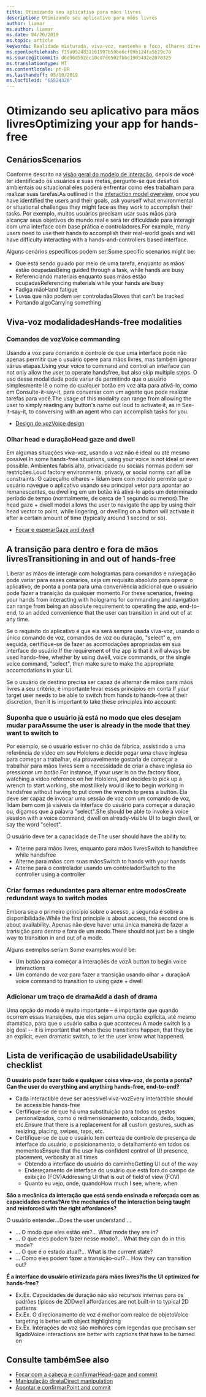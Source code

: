```yaml
---
title: Otimizando seu aplicativo para mãos livres
description: Otimizando seu aplicativo para mãos livres
author: liamar
ms.author: liamar
ms.date: 04/20/2019
ms.topic: article
keywords: Realidade misturada, viva-voz, mantenha o foco, olhares direcionamento, interação, design
ms.openlocfilehash: f39a9524831161997b59be6cf89b124fa5b29c78
ms.sourcegitcommit: d6d96d552ec10cd7e6502fbbc1905432e2878325
ms.translationtype: MT
ms.contentlocale: pt-BR
ms.lasthandoff: 05/10/2019
ms.locfileid: "65524326"
---
```

# <a name="optimizing-your-app-for-hands-free"></a><span data-ttu-id="c9df2-104">Otimizando seu aplicativo para mãos livres</span><span class="sxs-lookup"><span data-stu-id="c9df2-104">Optimizing your app for hands-free</span></span>



## <a name="scenarios"></a><span data-ttu-id="c9df2-105">Cenários</span><span class="sxs-lookup"><span data-stu-id="c9df2-105">Scenarios</span></span>

<span data-ttu-id="c9df2-106">Conforme descrito na [visão geral do modelo de interação](interaction-fundamentals.md), depois de você ter identificado os usuários e suas metas, pergunte-se que desafios ambientais ou situacional eles poderá enfrentar como eles trabalham para realizar suas tarefas.</span><span class="sxs-lookup"><span data-stu-id="c9df2-106">As outlined in the [interaction model overview](interaction-fundamentals.md), once you have identified the users and their goals, ask yourself what environmental or situational challenges they might face as they work to accomplish their tasks.</span></span> <span data-ttu-id="c9df2-107">Por exemplo, muitos usuários precisam usar suas mãos para alcançar seus objetivos do mundo real e será ter dificuldade para interagir com uma interface com base prática e controladores.</span><span class="sxs-lookup"><span data-stu-id="c9df2-107">For example, many users need to use their hands to accomplish their real-world goals and will have difficulty interacting with a hands-and-controllers based interface.</span></span> 

<span data-ttu-id="c9df2-108">Alguns cenários específicos podem ser:</span><span class="sxs-lookup"><span data-stu-id="c9df2-108">Some specific scenarios might be:</span></span> 
* <span data-ttu-id="c9df2-109">Que está sendo guiado por meio de uma tarefa, enquanto as mãos estão ocupadas</span><span class="sxs-lookup"><span data-stu-id="c9df2-109">Being guided through a task, while hands are busy</span></span>
* <span data-ttu-id="c9df2-110">Referenciando materiais enquanto suas mãos estão ocupadas</span><span class="sxs-lookup"><span data-stu-id="c9df2-110">Referencing materials while your hands are busy</span></span>
* <span data-ttu-id="c9df2-111">Fadiga mão</span><span class="sxs-lookup"><span data-stu-id="c9df2-111">Hand fatigue</span></span>
* <span data-ttu-id="c9df2-112">Luvas que não podem ser controladas</span><span class="sxs-lookup"><span data-stu-id="c9df2-112">Gloves that can't be tracked</span></span>
* <span data-ttu-id="c9df2-113">Portando algo</span><span class="sxs-lookup"><span data-stu-id="c9df2-113">Carrying something</span></span>


## <a name="hands-free-modalities"></a><span data-ttu-id="c9df2-114">Viva-voz modalidades</span><span class="sxs-lookup"><span data-stu-id="c9df2-114">Hands-free modalities</span></span>

### <a name="voice-commanding"></a><span data-ttu-id="c9df2-115">Comandos de voz</span><span class="sxs-lookup"><span data-stu-id="c9df2-115">Voice commanding</span></span>

<span data-ttu-id="c9df2-116">Usando a voz para comando e controle de que uma interface pode não apenas permitir que o usuário opere para mãos livres, mas também ignorar várias etapas.</span><span class="sxs-lookup"><span data-stu-id="c9df2-116">Using your voice to command and control an interface can not only allow the user to operate handsfree, but also skip multiple steps.</span></span> <span data-ttu-id="c9df2-117">O uso desse modalidade pode variar de permitindo que o usuário simplesmente lê o nome do qualquer botão em voz alta para ativá-lo, como em Consulte-it-say-it, para conversar com um agente que pode realizar tarefas para você.</span><span class="sxs-lookup"><span data-stu-id="c9df2-117">The usage of this modality can range from allowing the user to simply reading any button's name out loud to activate it, as in See-it-say-it, to conversing with an agent who can accomplish tasks for you.</span></span>

* [<span data-ttu-id="c9df2-118">Design de voz</span><span class="sxs-lookup"><span data-stu-id="c9df2-118">Voice design</span></span>](voice-design.md)


### <a name="head-gaze-and-dwell"></a><span data-ttu-id="c9df2-119">Olhar head e duração</span><span class="sxs-lookup"><span data-stu-id="c9df2-119">Head gaze and dwell</span></span>

<span data-ttu-id="c9df2-120">Em algumas situações viva-voz, usando a voz não é ideal ou até mesmo possível.</span><span class="sxs-lookup"><span data-stu-id="c9df2-120">In some hands-free situations, using your voice is not ideal or even possible.</span></span> <span data-ttu-id="c9df2-121">Ambientes fabris alto, privacidade ou sociais normas podem ser restrições.</span><span class="sxs-lookup"><span data-stu-id="c9df2-121">Loud factory environments, privacy, or social norms can all be constraints.</span></span> <span data-ttu-id="c9df2-122">O cabeçalho olhares + lidam bem com modelo permite que o usuário navegue o aplicativo usando seu principal vetor para apontar ao remanescentes, ou dwelling em um botão irá ativá-lo após um determinado período de tempo (normalmente, de cerca de 1 segundo ou menos).</span><span class="sxs-lookup"><span data-stu-id="c9df2-122">The head gaze + dwell model allows the user to navigate the app by using their head vector to point, while lingering, or dwelling on a button will activate it after a certain amount of time (typically around 1 second or so).</span></span> 

* [<span data-ttu-id="c9df2-123">Focar e esperar</span><span class="sxs-lookup"><span data-stu-id="c9df2-123">Gaze and dwell</span></span>](gaze-and-dwell.md)

## <a name="transitioning-in-and-out-of-hands-free"></a><span data-ttu-id="c9df2-124">A transição para dentro e fora de mãos livres</span><span class="sxs-lookup"><span data-stu-id="c9df2-124">Transitioning in and out of hands-free</span></span>

<span data-ttu-id="c9df2-125">Liberar as mãos de interagir com hologramas para comandos e navegação pode variar para esses cenários, seja um requisito absoluto para operar o aplicativo, de ponta a ponta para uma conveniência adicional que o usuário pode fazer a transição da qualquer momento.</span><span class="sxs-lookup"><span data-stu-id="c9df2-125">For these scenarios, freeing your hands from interacting with holograms for commanding and navigation can range from being an absolute requirement to operating the app, end-to-end, to an added convenience that the user can transition in and out of at any time.</span></span> 

<span data-ttu-id="c9df2-126">Se o requisito do aplicativo é que ela será sempre usada viva-voz, usando o único comando de voz, comandos de voz ou duração, "select" e, em seguida, certifique-se de fazer as acomodações apropriadas em sua interface do usuário.</span><span class="sxs-lookup"><span data-stu-id="c9df2-126">If the requirement of the app is that it will always be used hands-free, whether by using dwell, voice commands, or the single voice command, "select", then make sure to make the appropriate accomodations in your UI.</span></span> 

<span data-ttu-id="c9df2-127">Se o usuário de destino precisa ser capaz de alternar de mãos para mãos livres a seu critério, é importante levar esses princípios em conta:</span><span class="sxs-lookup"><span data-stu-id="c9df2-127">If your target user needs to be able to switch from hands to hands-free at their discretion, then it is important to take these principles into account:</span></span>

### <a name="assume-the-user-is-already-in-the-mode-that-they-want-to-switch-to"></a><span data-ttu-id="c9df2-128">Suponha que o usuário já está no modo que eles desejam mudar para</span><span class="sxs-lookup"><span data-stu-id="c9df2-128">Assume the user is already in the mode that they want to switch to</span></span>
<span data-ttu-id="c9df2-129">Por exemplo, se o usuário estiver no chão de fábrica, assistindo a uma referência de vídeo em seu Hololens e decide pegar uma chave inglesa para começar a trabalhar, ela provavelmente gostaria de começar a trabalhar para mãos livres sem a necessidade de criar a chave inglesa ao pressionar um botão.</span><span class="sxs-lookup"><span data-stu-id="c9df2-129">For instance, if your user is on the factory floor, watching a video reference on her Hololens, and decides to pick up a wrench to start working, she most likely would like to begin working in handsfree without having to put down the wrench to press a button.</span></span> <span data-ttu-id="c9df2-130">Ela deve ser capaz de invocar uma sessão de voz com um comando de voz, lidam bem com já visíveis da interface do usuário para começar a duração ou, digamos que a palavra "select".</span><span class="sxs-lookup"><span data-stu-id="c9df2-130">She should be able to invoke a voice session with a voice command, dwell on already-visible UI to begin dwell, or say the word "select".</span></span>

<span data-ttu-id="c9df2-131">O usuário deve ter a capacidade de:</span><span class="sxs-lookup"><span data-stu-id="c9df2-131">The user should have the ability to:</span></span> 
* <span data-ttu-id="c9df2-132">Alterne para mãos livres, enquanto para mãos livres</span><span class="sxs-lookup"><span data-stu-id="c9df2-132">Switch to handsfree while handsfree</span></span>
* <span data-ttu-id="c9df2-133">Alterne para mãos com suas mãos</span><span class="sxs-lookup"><span data-stu-id="c9df2-133">Switch to hands with your hands</span></span>
* <span data-ttu-id="c9df2-134">Alterne para o controlador usando um controlador</span><span class="sxs-lookup"><span data-stu-id="c9df2-134">Switch to the controller using a controller</span></span> 

### <a name="create-redundant-ways-to-switch-modes"></a><span data-ttu-id="c9df2-135">Criar formas redundantes para alternar entre modos</span><span class="sxs-lookup"><span data-stu-id="c9df2-135">Create redundant ways to switch modes</span></span>
<span data-ttu-id="c9df2-136">Embora seja o primeiro princípio sobre o acesso, a segunda é sobre a disponibilidade.</span><span class="sxs-lookup"><span data-stu-id="c9df2-136">While the first principle is about access, the second one is about availability.</span></span> <span data-ttu-id="c9df2-137">Apenas não deve haver uma única maneira de fazer a transição para dentro e fora de um modo.</span><span class="sxs-lookup"><span data-stu-id="c9df2-137">There should not just be a single way to transition in and out of a mode.</span></span> 

<span data-ttu-id="c9df2-138">Alguns exemplos seriam:</span><span class="sxs-lookup"><span data-stu-id="c9df2-138">Some examples would be:</span></span> 
* <span data-ttu-id="c9df2-139">Um botão para começar a interações de voz</span><span class="sxs-lookup"><span data-stu-id="c9df2-139">A button to begin voice interactions</span></span>
* <span data-ttu-id="c9df2-140">Um comando de voz para fazer a transição usando olhar + duração</span><span class="sxs-lookup"><span data-stu-id="c9df2-140">A voice command to transition to using gaze + dwell</span></span>

### <a name="add-a-dash-of-drama"></a><span data-ttu-id="c9df2-141">Adicionar um traço de drama</span><span class="sxs-lookup"><span data-stu-id="c9df2-141">Add a dash of drama</span></span>
<span data-ttu-id="c9df2-142">Uma opção do modo é muito importante – é importante que quando ocorrem essas transições, que eles sejam uma opção explícita, até mesmo dramática, para que o usuário saiba o que aconteceu.</span><span class="sxs-lookup"><span data-stu-id="c9df2-142">A mode switch is a big deal -- it is important that when these transitions happen, that they be an explicit, even dramatic switch, to let the user know what happened.</span></span> 


## <a name="usability-checklist"></a><span data-ttu-id="c9df2-143">Lista de verificação de usabilidade</span><span class="sxs-lookup"><span data-stu-id="c9df2-143">Usability checklist</span></span>

<span data-ttu-id="c9df2-144">**O usuário pode fazer tudo e qualquer coisa viva-voz, de ponta a ponta?**</span><span class="sxs-lookup"><span data-stu-id="c9df2-144">**Can the user do everything and anything hands-free, end-to-end?**</span></span>
* <span data-ttu-id="c9df2-145">Cada interactible deve ser acessível viva-voz</span><span class="sxs-lookup"><span data-stu-id="c9df2-145">Every interactible should be accessible hands-free</span></span>
* <span data-ttu-id="c9df2-146">Certifique-se de que há uma substituição para todos os gestos personalizados, como o redimensionamento, colocando, dedo, toques, etc.</span><span class="sxs-lookup"><span data-stu-id="c9df2-146">Ensure that there is a replacement for all custom gestures, such as resizing, placing, swipes, taps, etc.</span></span>
* <span data-ttu-id="c9df2-147">Certifique-se de que o usuário tem certeza de controle de presença de interface do usuário, o posicionamento, o detalhamento em todos os momentos</span><span class="sxs-lookup"><span data-stu-id="c9df2-147">Ensure that the user has confident control of UI presence, placement, verbosity at all times</span></span>
    * <span data-ttu-id="c9df2-148">Obtendo a interface do usuário do caminho</span><span class="sxs-lookup"><span data-stu-id="c9df2-148">Getting UI out of the way</span></span>
    * <span data-ttu-id="c9df2-149">Endereçamento de interface do usuário que está fora do campo de exibição (FOV)</span><span class="sxs-lookup"><span data-stu-id="c9df2-149">Addressing UI that is out of field of view (FOV)</span></span>
    * <span data-ttu-id="c9df2-150">Quanto eu vejo, onde, quando</span><span class="sxs-lookup"><span data-stu-id="c9df2-150">How much I see, where, when</span></span>

<span data-ttu-id="c9df2-151">**São a mecânica da interação que está sendo ensinada e reforçada com as capacidades certas?**</span><span class="sxs-lookup"><span data-stu-id="c9df2-151">**Are the mechanics of the interaction being taught and reinforced with the right affordances?**</span></span>

<span data-ttu-id="c9df2-152">O usuário entender...</span><span class="sxs-lookup"><span data-stu-id="c9df2-152">Does the user understand ...</span></span>
* <span data-ttu-id="c9df2-153">... O modo que eles estão em?</span><span class="sxs-lookup"><span data-stu-id="c9df2-153">... What mode they are in?</span></span>
* <span data-ttu-id="c9df2-154">... O que eles podem fazer nesse modo?</span><span class="sxs-lookup"><span data-stu-id="c9df2-154">... What they can do in this mode?</span></span>
* <span data-ttu-id="c9df2-155">... O que é o estado atual?</span><span class="sxs-lookup"><span data-stu-id="c9df2-155">... What is the current state?</span></span>
* <span data-ttu-id="c9df2-156">... Como eles podem fazer a transição-out?</span><span class="sxs-lookup"><span data-stu-id="c9df2-156">... How they can transition out?</span></span>
    
<span data-ttu-id="c9df2-157">**É a interface do usuário otimizada para mãos livres?**</span><span class="sxs-lookup"><span data-stu-id="c9df2-157">**Is the UI optimized for hands-free?**</span></span>   

* <span data-ttu-id="c9df2-158">Ex.</span><span class="sxs-lookup"><span data-stu-id="c9df2-158">Ex.</span></span> <span data-ttu-id="c9df2-159">Capacidades de duração não são recursos internas para os padrões típicos de 2D</span><span class="sxs-lookup"><span data-stu-id="c9df2-159">Dwell affordances are not built-in to typical 2D patterns</span></span>
* <span data-ttu-id="c9df2-160">Ex.</span><span class="sxs-lookup"><span data-stu-id="c9df2-160">Ex.</span></span> <span data-ttu-id="c9df2-161">O direcionamento de voz é melhor com realce de objeto</span><span class="sxs-lookup"><span data-stu-id="c9df2-161">Voice targeting is better with object highlighting</span></span>
* <span data-ttu-id="c9df2-162">Ex.</span><span class="sxs-lookup"><span data-stu-id="c9df2-162">Ex.</span></span> <span data-ttu-id="c9df2-163">Interações de voz são melhores com legendas que precisam ser ligado</span><span class="sxs-lookup"><span data-stu-id="c9df2-163">Voice interactions are better with captions that have to be turned on</span></span>


## <a name="see-also"></a><span data-ttu-id="c9df2-164">Consulte também</span><span class="sxs-lookup"><span data-stu-id="c9df2-164">See also</span></span>
* [<span data-ttu-id="c9df2-165">Focar com a cabeça e confirmar</span><span class="sxs-lookup"><span data-stu-id="c9df2-165">Head-gaze and commit</span></span>](gaze-and-commit.md)
* [<span data-ttu-id="c9df2-166">Manipulação direta</span><span class="sxs-lookup"><span data-stu-id="c9df2-166">Direct manipulation</span></span>](direct-manipulation.md)
* [<span data-ttu-id="c9df2-167">Apontar e confirmar</span><span class="sxs-lookup"><span data-stu-id="c9df2-167">Point and commit</span></span>](point-and-commit.md)
